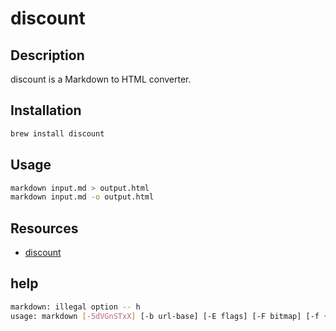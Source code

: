 # discount

## Description

discount is a Markdown to HTML converter.

## Installation

```bash
brew install discount
```

## Usage

```bash
markdown input.md > output.html
markdown input.md -o output.html
```

## Resources

- [discount](https://www.pell.portland.or.us/~orc/Code/discount/)

## help

```bash
markdown: illegal option -- h
usage: markdown [-5dVGnSTxX] [-b url-base] [-E flags] [-F bitmap] [-f {+-}flags] [-s text] [-t text] [-C prefix] [-o file] [-html5] [-base url-base] [-debug] [-version] [-style] [-toc] [-squash] [-codefmt] [file]
```
